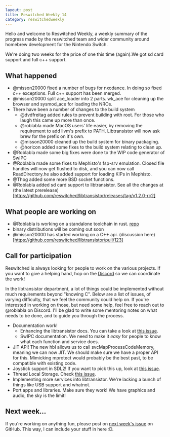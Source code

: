 ```yaml
---
layout: post
title: Reswitched Weekly 14
category: reswitchedweekly
---
```

Hello and welcome to Reswitched Weekly, a weekly summary of the progress
made by the reswitched team and wider community around homebrew development for
the Nintendo Switch.

We're doing two weeks for the price of one this time (again).We got sd card support and full c++ support.
## What happened
- @misson20000 fixed a number of bugs for nxodance. In doing so fixed c++ exceptions. Full c++ support has been merged.
- @misson20000 split ace_loader into 2 parts. wk_ace for cleaning up the browser and sysmod_ace for loading the NROs.
- There have been a number of changes to the build system
	- @dvdfreitag added rules to prevent building with root. For those who laugh this came up more than once.
	- @roblabla made MacOS users' life easier, by removing the requirement to add llvm's prefix to PATH. Libtransistor will now ask brew for the prefix on it's own.
	- @misson20000 cleaned up the build system for binary packaging.
	- @horicon added some fixes to the build system relating to clean up.
- @Roblabla made some big fixes were done to the WIP code generator of SwIPC
- @Roblabla made some fixes to Mephisto's fsp-srv emulation. Closed file handles will now get flushed to disk, and you can now call ReadDirectory.he also added support for loading KIPs in Mephisto.
- @Thog added some more BSD socket functions.
- @Roblabla added sd card support to libtransistor.
See all the changes at (the latest prerelease)[https://github.com/reswitched/libtransistor/releases/tag/v1.2.0-rc2]

## What people are working on
- @Roblabla is working on a standalone toolchain in rust. [repo](https://github.com/roblabla/megaton-hammer)
- binary distributions will be coming out soon
- @misson20000 has started working on a C++ api. (discussion here)[https://github.com/reswitched/libtransistor/pull/123]

## Call for participation

Reswitched is always looking for people to work on the various projects. If you
want to give a helping hand, hop on the [Discord] so we can coordinate the work!

In the libtransistor department, a lot of things could be implemented without
much requirements beyond "knowing C". Below are a list of issues, of varying
difficulty, that we feel the community could help on. If you're interested in
working on those, but need some help, feel free to reach out to @roblabla on
Discord. I'll be glad to write some mentoring notes on what needs to be done,
and to guide you through the process.

- Documentation work!
  - Enhancing the libtransistor docs. You can take a look at
    [this issue](https://github.com/reswitched/libtransistor/issues/89).
  - SwIPC documentation. We need to make it *easy* for people to know what each
    function and service does.
- JIT API! The new hbl allows us to call svcMapProcessCodeMemory, meaning we can
  now JIT. We should make sure we have a proper API for this. Mimicking mprotect
  would probably be the best past, to be compatible with existing code.
- Joystick support in SDL2! If you want to pick this up, look at [this issue](https://github.com/reswitched/sdl-libtransistor/issues/1).
- Thread Local Storage. Check [this issue](https://github.com/reswitched/libtransistor/issues/91).
- Implementing more services into libtransistor. We're lacking a bunch of things
  like USB support and whatnot.
- Port apps and libraries. Make sure they work! We have graphics and audio, the
  sky is the limit!

## Next week...

If you're working on anything fun, please post on [next week's issue] on GitHub.
This way, I can include your stuff in here :D.

[next week's issue]: https://github.com/ReswitchedWeekly/ReswitchedWeekly.github.io/issues/30
[Discord]: https://discordapp.com/invite/DThbZ7z
